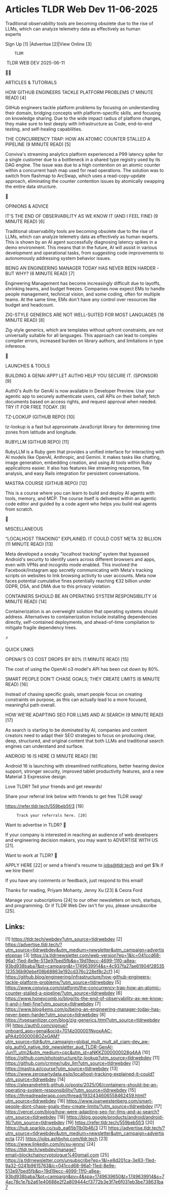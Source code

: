 # Articles TLDR Web Dev 11-06-2025

Traditional observability tools are becoming obsolete due to the rise
of LLMs, which can analyze telemetry data as effectively as human
experts ‌ ‌ ‌ ‌ ‌ ‌ ‌ ‌ ‌ ‌ ‌ ‌ ‌ ‌ ‌ ‌ ‌ ‌ ‌ ‌ ‌ ‌ ‌ ‌ ‌ ‌  ‌ ‌ ‌ ‌ ‌ ‌ ‌ ‌ ‌ ‌ ‌ ‌ ‌ ‌ ‌ ‌ ‌ ‌ ‌ ‌ ‌ ‌ ‌ ‌ ‌ ‌ 


 Sign Up [1] |Advertise [2]|View Online [3] 

		TLDR 

 TLDR WEB DEV 2025-06-11

🧑‍💻 

ARTICLES & TUTORIALS

 HOW GITHUB ENGINEERS TACKLE PLATFORM PROBLEMS (7 MINUTE READ) [4] 

 GitHub engineers tackle platform problems by focusing on
understanding their domain, bridging concepts with platform-specific
skills, and focusing on knowledge sharing. Due to the wide impact
radius of platform changes, they make sure to test deeply with
Infrastructure as Code, end-to-end testing, and self-healing
capabilities. 

 THE CONCURRENCY TRAP: HOW AN ATOMIC COUNTER STALLED A PIPELINE (9
MINUTE READ) [5] 

 Conviva's streaming analytics platform experienced a P99 latency
spike for a single customer due to a bottleneck in a shared type
registry used by its DAG engine. The issue was due to a high
contention on an atomic counter within a concurrent hash map used for
read operations. The solution was to switch from flashmap to ArcSwap,
which uses a read-copy-update approach, eliminating the counter
contention issues by atomically swapping the entire data structure. 

🧠 

OPINIONS & ADVICE

 IT'S THE END OF OBSERVABILITY AS WE KNOW IT (AND I FEEL FINE) (9
MINUTE READ) [6] 

 Traditional observability tools are becoming obsolete due to the rise
of LLMs, which can analyze telemetry data as effectively as human
experts. This is shown by an AI agent successfully diagnosing latency
spikes in a demo environment. This means that in the future, AI will
assist in various development and operational tasks, from suggesting
code improvements to autonomously addressing system behavior issues. 

 BEING AN ENGINEERING MANAGER TODAY HAS NEVER BEEN HARDER - BUT WHY?
(6 MINUTE READ) [7] 

 Engineering Management has become increasingly difficult due to
layoffs, shrinking teams, and budget freezes. Companies now expect EMs
to handle people management, technical vision, and some coding, often
for multiple teams. At the same time, EMs don't have any control over
resources like budget and headcount. 

 ZIG-STYLE GENERICS ARE NOT WELL-SUITED FOR MOST LANGUAGES (16 MINUTE
READ) [8] 

 Zig-style generics, which are templates without upfront constraints,
are not universally suitable for all languages. This approach can lead
to complex compiler errors, increased burden on library authors, and
limitations in type inference. 

🚀 

LAUNCHES & TOOLS

 BUILDING A GENAI APP? LET AUTH0 HELP YOU SECURE IT. (SPONSOR) [9] 

 Auth0's Auth for GenAI is now available in Developer Preview. Use
your agentic app to securely authenticate users, call APIs on their
behalf, fetch documents based on access rights, and request approval
when needed. TRY IT FOR FREE TODAY. [9] 

 TZ-LOOKUP (GITHUB REPO) [10] 

 tz-lookup is a fast but approximate JavaScript library for
determining time zones from latitude and longitude. 

 RUBYLLM (GITHUB REPO) [11] 

 RubyLLM is a Ruby gem that provides a unified interface for
interacting with AI models like OpenAI, Anthropic, and Gemini. It
makes tasks like chatting, image generation, embedding creation, and
using AI tools within Ruby applications easier. It also has features
like streaming responses, file analysis, and easy Rails integration
for persistent conversations. 

 MASTRA COURSE (GITHUB REPO) [12] 

 This is a course where you can learn to build and deploy AI agents
with tools, memory, and MCP. The course itself is delivered within an
agentic code editor and guided by a code agent who helps you build
real agents from scratch. 

🎁 

MISCELLANEOUS

 “LOCALHOST TRACKING” EXPLAINED. IT COULD COST META 32 BILLION (11
MINUTE READ) [13] 

 Meta developed a sneaky "localhost tracking" system that bypassed
Android's security to identify users across different browsers and
apps, even with VPNs and incognito mode enabled. This involved the
Facebook/Instagram app secretly communicating with Meta's tracking
scripts on websites to link browsing activity to user accounts. Meta
now faces potential cumulative fines potentially reaching €32
billion under GDPR, DSA, and DMA due to this privacy violation. 

 CONTAINERS SHOULD BE AN OPERATING SYSTEM RESPONSIBILITY (4 MINUTE
READ) [14] 

 Containerization is an overweight solution that operating systems
should address. Alternatives to containerization include installing
dependencies directly, self-contained deployments, and ahead-of-time
compilation to mitigate fragile dependency trees. 

⚡ 

QUICK LINKS

 OPENAI'S O3 COST DROPS BY 80% (1 MINUTE READ) [15] 

 The cost of using the OpenAI o3 model's API has been cut down by 80%.


 SMART PEOPLE DON'T CHASE GOALS; THEY CREATE LIMITS (6 MINUTE READ)
[16] 

 Instead of chasing specific goals, smart people focus on creating
constraints on purpose, as this can actually lead to a more focused,
meaningful path overall. 

 HOW WE'RE ADAPTING SEO FOR LLMS AND AI SEARCH (9 MINUTE READ) [17] 

 As search is starting to be dominated by AI, companies and content
creators need to adapt their SEO strategies to focus on producing
clear, deep, structured, and original content that both LLMs and
traditional search engines can understand and surface. 

 ANDROID 16 IS HERE (3 MINUTE READ) [18] 

 Android 16 is launching with streamlined notifications, better
hearing device support, stronger security, improved tablet
productivity features, and a new Material 3 Expressive design. 

Love TLDR? Tell your friends and get rewards!

 Share your referral link below with friends to get free TLDR swag! 

 https://refer.tldr.tech/559beb5f/3 [19] 

		 Track your referrals here. [20] 

Want to advertise in TLDR? 📰

 If your company is interested in reaching an audience of web
developers and engineering decision makers, you may want to ADVERTISE
WITH US [21]. 

Want to work at TLDR? 💼

 APPLY HERE [22] or send a friend's resume to jobs@tldr.tech and get
$1k if we hire them! 

 If you have any comments or feedback, just respond to this email! 

Thanks for reading, 
Priyam Mohanty, Jenny Xu [23] & Ceora Ford 

 Manage your subscriptions [24] to our other newsletters on tech,
startups, and programming. Or if TLDR Web Dev isn't for you, please
unsubscribe [25]. 

 

Links:
------
[1] https://tldr.tech/webdev?utm_source=tldrwebdev
[2] https://advertise.tldr.tech/?utm_source=tldrwebdev&utm_medium=newsletter&utm_campaign=advertisetopnav
[3] https://a.tldrnewsletter.com/web-version?ep=1&lc=041ccd68-96a1-11ed-8e9e-513e97bed5fb&p=19d19ecc-4699-11f0-a8ea-93bd938baba7&pt=campaign&t=1749639914&s=4c937fa27ae61904f28535123536b90ebef08b68863e192cd376c228ef8c2cf1
[4] https://github.blog/engineering/infrastructure/how-github-engineers-tackle-platform-problems/?utm_source=tldrwebdev
[5] https://www.conviva.com/platform/the-concurrency-trap-how-an-atomic-counter-stalled-a-pipeline/?utm_source=tldrwebdev
[6] https://www.honeycomb.io/blog/its-the-end-of-observability-as-we-know-it-and-i-feel-fine?utm_source=tldrwebdev
[7] https://www.blog4ems.com/p/being-an-engineering-manager-today-has-never-been-harder?utm_source=tldrwebdev
[8] https://typesanitizer.com/blog/zig-generics.html?utm_source=tldrwebdev
[9] https://auth0.com/signup?onboard_app=genai&ocid=7014z000001NyoxAAC-aPA4z0000008OZeGAM?utm_source=tldr&utm_campaign=global_mult_mult_all_ciam-dev_aw-plg_auth0_native_tldr_newsletter_aud_TLDR-GenAI-Jun11_utm2&utm_medium=cpc&utm_id=aNKKZ000000028g4AA
[10] https://github.com/photostructure/tz-lookup?utm_source=tldrwebdev
[11] https://github.com/crmne/ruby_llm?utm_source=tldrwebdev
[12] https://mastra.ai/course?utm_source=tldrwebdev
[13] https://www.zeropartydata.es/p/localhost-tracking-explained-it-could?utm_source=tldrwebdev
[14] https://alexandrehtrb.github.io/posts/2025/06/containers-should-be-an-operating-system-responsibility/?utm_source=tldrwebdev
[15] https://threadreaderapp.com/thread/1932434606558462459.html?utm_source=tldrwebdev
[16] https://www.joanwestenberg.com/smart-people-dont-chase-goals-they-create-limits/?utm_source=tldrwebdev
[17] https://vercel.com/blog/how-were-adapting-seo-for-llms-and-ai-search?utm_source=tldrwebdev
[18] https://blog.google/products/android/android-16/?utm_source=tldrwebdev
[19] https://refer.tldr.tech/559beb5f/3
[20] https://hub.sparklp.co/sub_ea65b11b0b46/3
[21] https://advertise.tldr.tech/?utm_source=tldrwebdev&utm_medium=newsletter&utm_campaign=advertisecta
[22] https://jobs.ashbyhq.com/tldr.tech
[23] https://www.linkedin.com/in/xu-jenny/
[24] https://tldr.tech/webdev/manage?email=blockchaincryptologue%40gmail.com
[25] https://a.tldrnewsletter.com/unsubscribe?ep=1&l=e8d201ca-3e93-11ed-9a32-0241b9615763&lc=041ccd68-96a1-11ed-8e9e-513e97bed5fb&p=19d19ecc-4699-11f0-a8ea-93bd938baba7&pt=campaign&pv=4&spa=1749639650&t=1749639914&s=74ac78c1e7b2a61e40688e2f2a809444cf3772b3e3f7e6f031eb3be738631ba7